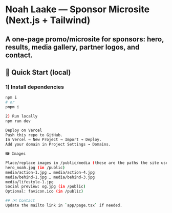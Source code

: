 <!-- bump: 2025-09-23-01 to trigger redeploy -->
# Noah Laake — Sponsor Microsite (Next.js + Tailwind)
A one-page promo/microsite for sponsors: hero, results, media gallery, partner logos, and contact.
---
## 🚀 Quick Start (local)
### 1) Install dependencies
```bash
npm i
# or
pnpm i

2) Run locally
npm run dev

Deploy on Vercel
Push this repo to GitHub.
In Vercel → New Project → Import → Deploy.
Add your domain in Project Settings → Domains.

🖼️ Images

Place/replace images in /public/media (these are the paths the site uses):
hero_noah.jpg (in /public)
media/action-1.jpg … media/action-4.jpg
media/behind-1.jpg … media/behind-3.jpg
media/lifestyle-1.jpg
Social preview: og.jpg (in /public)
Optional: favicon.ico (in /public)

## ✉️ Contact
Update the mailto link in `app/page.tsx` if needed.
